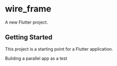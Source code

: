 # wire_frame

A new Flutter project.

## Getting Started

This project is a starting point for a Flutter application.

Building a parallel app as a test 
